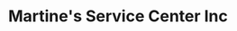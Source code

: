 ---
title: "Martine's Service Center Inc"
url: /middletown/martines-service-center-inc-bert-crawford-road/
shop: car repair
---